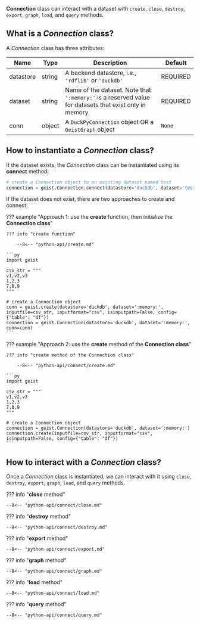 **Connection** class can interact with a dataset with `create`, `close`, `destroy`, `export`, `graph`, `load`, and `query` methods.

## What is a *Connection* class?

A *Connection* class has three attributes:

|Name       |Type    |Description                                | Default   |
|---------- |------- |------------------------------------------ |---------- |
|datastore  |string  |A backend datastore, i.e., `'rdflib'` or `'duckdb'`|REQUIRED |
|dataset    |string  |Name of the dataset. Note that `':memory:'` is a reserved value for datasets that exist only in memory|REQUIRED |
|conn       |object  |A `DuckPyConnection` object OR a `GeistGraph` object |`None`       |

## How to instantiate a *Connection* class?

If the dataset exists, the *Connection* class can be instantiated using its **connect** method:

```py
# create a Connection object to an existing dataset named test
connection = geist.Connection.connect(datastore='duckdb', dataset='test')
```

If the dataset does not exist, there are two approaches to create and connect:

??? example "Approach 1: use the **create** function, then initialize the **Connection class**"

    ??? info "create function"

        --8<-- "python-api/create.md"

    ```py
    import geist

    csv_str = """
    v1,v2,v3
    1,2,3
    7,8,9
    """

    # create a Connection object
    conn = geist.create(datastore='duckdb', dataset=':memory:', inputfile=csv_str, inputformat="csv", isinputpath=False, config={"table": "df"})
    connection = geist.Connection(datastore='duckdb', dataset=':memory:', conn=conn)
    ```

??? example "Approach 2: use the **create** method of the **Connection class**"

    ??? info "create method of the Connection class"

        --8<-- "python-api/connect/create.md"

    ```py
    import geist

    csv_str = """
    v1,v2,v3
    1,2,3
    7,8,9
    """

    # create a Connection object
    connection = geist.Connection(datastore='duckdb', dataset=':memory:')
    connection.create(inputfile=csv_str, inputformat="csv", isinputpath=False, config={"table": "df"})
    ```

## How to interact with a *Connection* class?

Once a *Connection* class is instantiated, we can interact with it using `close`, `destroy`, `export`, `graph`, `load`, and `query` methods.

??? info "**close** method"

    --8<-- "python-api/connect/close.md"

??? info "**destroy** method"

    --8<-- "python-api/connect/destroy.md"

??? info "**export** method"

    --8<-- "python-api/connect/export.md"

??? info "**graph** method"

    --8<-- "python-api/connect/graph.md"

??? info "**load** method"

    --8<-- "python-api/connect/load.md"

??? info "**query** method"

    --8<-- "python-api/connect/query.md"

